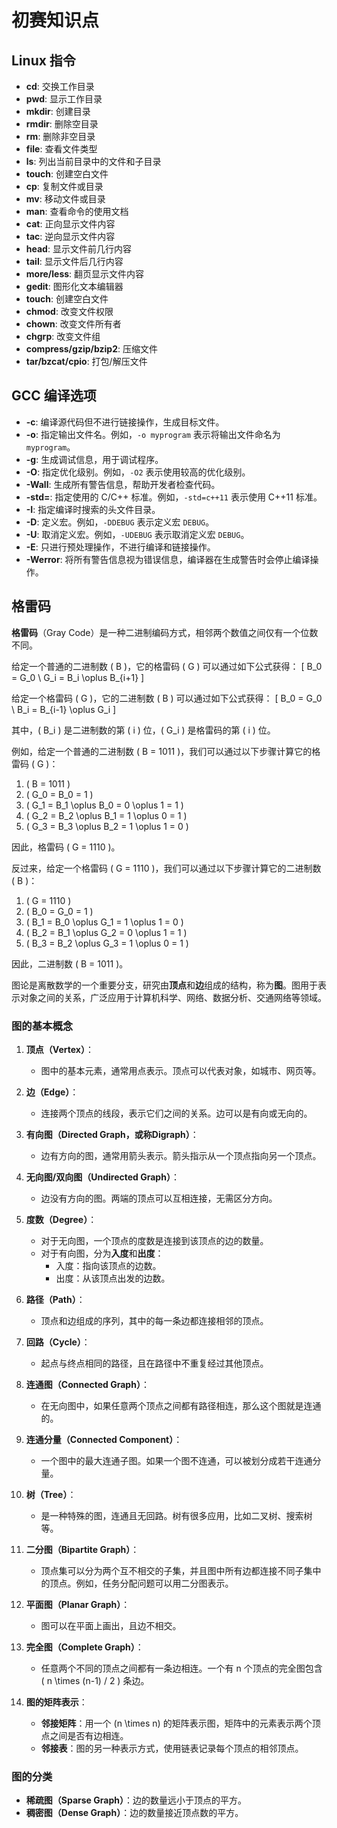 # 初赛知识点

## Linux 指令

- **cd**: 交换工作目录
- **pwd**: 显示工作目录
- **mkdir**: 创建目录
- **rmdir**: 删除空目录
- **rm**: 删除非空目录
- **file**: 查看文件类型
- **ls**: 列出当前目录中的文件和子目录
- **touch**: 创建空白文件
- **cp**: 复制文件或目录
- **mv**: 移动文件或目录
- **man**: 查看命令的使用文档
- **cat**: 正向显示文件内容
- **tac**: 逆向显示文件内容
- **head**: 显示文件前几行内容
- **tail**: 显示文件后几行内容
- **more/less**: 翻页显示文件内容
- **gedit**: 图形化文本编辑器
- **touch**: 创建空白文件
- **chmod**: 改变文件权限
- **chown**: 改变文件所有者
- **chgrp**: 改变文件组
- **compress/gzip/bzip2**: 压缩文件
- **tar/bzcat/cpio**: 打包/解压文件

## GCC 编译选项

- **-c**: 编译源代码但不进行链接操作，生成目标文件。
- **-o**: 指定输出文件名。例如，`-o myprogram` 表示将输出文件命名为 `myprogram`。
- **-g**: 生成调试信息，用于调试程序。
- **-O**: 指定优化级别。例如，`-O2` 表示使用较高的优化级别。
- **-Wall**: 生成所有警告信息，帮助开发者检查代码。
- **-std=**: 指定使用的 C/C++ 标准。例如，`-std=c++11` 表示使用 C++11 标准。
- **-I**: 指定编译时搜索的头文件目录。
- **-D**: 定义宏。例如，`-DDEBUG` 表示定义宏 `DEBUG`。
- **-U**: 取消定义宏。例如，`-UDEBUG` 表示取消定义宏 `DEBUG`。
- **-E**: 只进行预处理操作，不进行编译和链接操作。
- **-Werror**: 将所有警告信息视为错误信息，编译器在生成警告时会停止编译操作。

## 格雷码

**格雷码**（Gray Code）是一种二进制编码方式，相邻两个数值之间仅有一个位数不同。

给定一个普通的二进制数 \( B \)，它的格雷码 \( G \) 可以通过如下公式获得：
\[
B_0 = G_0 \\
G_i = B_i \oplus B_{i+1}
\]

给定一个格雷码 \( G \)，它的二进制数 \( B \) 可以通过如下公式获得：
\[
B_0 = G_0 \\
B_i = B_{i-1} \oplus G_i
\]

其中，\( B_i \) 是二进制数的第 \( i \) 位，\( G_i \) 是格雷码的第 \( i \) 位。

例如，给定一个普通的二进制数 \( B = 1011 \)，我们可以通过以下步骤计算它的格雷码 \( G \)：

1. \( B = 1011 \)
2. \( G_0 = B_0 = 1 \)
3. \( G_1 = B_1 \oplus B_0 = 0 \oplus 1 = 1 \)
4. \( G_2 = B_2 \oplus B_1 = 1 \oplus 0 = 1 \)
5. \( G_3 = B_3 \oplus B_2 = 1 \oplus 1 = 0 \)

因此，格雷码 \( G = 1110 \)。

反过来，给定一个格雷码 \( G = 1110 \)，我们可以通过以下步骤计算它的二进制数 \( B \)：

1. \( G = 1110 \)
2. \( B_0 = G_0 = 1 \)
3. \( B_1 = B_0 \oplus G_1 = 1 \oplus 1 = 0 \)
4. \( B_2 = B_1 \oplus G_2 = 0 \oplus 1 = 1 \)
5. \( B_3 = B_2 \oplus G_3 = 1 \oplus 0 = 1 \)

因此，二进制数 \( B = 1011 \)。

图论是离散数学的一个重要分支，研究由**顶点**和**边**组成的结构，称为**图**。图用于表示对象之间的关系，广泛应用于计算机科学、网络、数据分析、交通网络等领域。

### 图的基本概念

1. **顶点（Vertex）**：
   - 图中的基本元素，通常用点表示。顶点可以代表对象，如城市、网页等。

2. **边（Edge）**：
   - 连接两个顶点的线段，表示它们之间的关系。边可以是有向或无向的。
   
3. **有向图（Directed Graph，或称Digraph）**：
   - 边有方向的图，通常用箭头表示。箭头指示从一个顶点指向另一个顶点。

4. **无向图/双向图（Undirected Graph）**：
   - 边没有方向的图。两端的顶点可以互相连接，无需区分方向。

5. **度数（Degree）**：
   - 对于无向图，一个顶点的度数是连接到该顶点的边的数量。
   - 对于有向图，分为**入度**和**出度**：
     - 入度：指向该顶点的边数。
     - 出度：从该顶点出发的边数。

6. **路径（Path）**：
   - 顶点和边组成的序列，其中的每一条边都连接相邻的顶点。

7. **回路（Cycle）**：
   - 起点与终点相同的路径，且在路径中不重复经过其他顶点。

8. **连通图（Connected Graph）**：
   - 在无向图中，如果任意两个顶点之间都有路径相连，那么这个图就是连通的。

9. **连通分量（Connected Component）**：
   - 一个图中的最大连通子图。如果一个图不连通，可以被划分成若干连通分量。

10. **树（Tree）**：
    - 是一种特殊的图，连通且无回路。树有很多应用，比如二叉树、搜索树等。

11. **二分图（Bipartite Graph）**：
    - 顶点集可以分为两个互不相交的子集，并且图中所有边都连接不同子集中的顶点。例如，任务分配问题可以用二分图表示。

12. **平面图（Planar Graph）**：
    - 图可以在平面上画出，且边不相交。

13. **完全图（Complete Graph）**：
    - 任意两个不同的顶点之间都有一条边相连。一个有 n 个顶点的完全图包含 \( n \times (n-1) / 2 \) 条边。

14. **图的矩阵表示**：
    - **邻接矩阵**：用一个 \(n \times n\) 的矩阵表示图，矩阵中的元素表示两个顶点之间是否有边相连。
    - **邻接表**：图的另一种表示方式，使用链表记录每个顶点的相邻顶点。

### 图的分类

- **稀疏图（Sparse Graph）**：边的数量远小于顶点的平方。
- **稠密图（Dense Graph）**：边的数量接近顶点数的平方。
